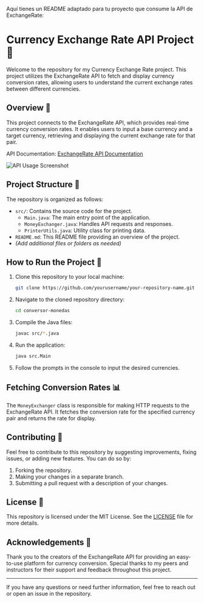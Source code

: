 Aquí tienes un README adaptado para tu proyecto que consume la API de ExchangeRate:

# Currency Exchange Rate API Project 💱

Welcome to the repository for my Currency Exchange Rate project. This project utilizes the ExchangeRate API to fetch and display currency conversion rates, allowing users to understand the current exchange rates between different currencies.

## Overview 📝

This project connects to the ExchangeRate API, which provides real-time currency conversion rates. It enables users to input a base currency and a target currency, retrieving and displaying the current exchange rate for that pair.

API Documentation: [ExchangeRate API Documentation](https://www.exchangerate-api.com/docs)

![API Usage Screenshot](https://example.com/screenshot.png) <!-- Reemplaza esta URL con una captura de pantalla de tu proyecto, si está disponible -->

## Project Structure 📁

The repository is organized as follows:

- `src/`: Contains the source code for the project.
  - `Main.java`: The main entry point of the application.
  - `MoneyExchanger.java`: Handles API requests and responses.
  - `PrinterUtils.java`: Utility class for printing data.
- `README.md`: This README file providing an overview of the project.
- _(Add additional files or folders as needed)_

## How to Run the Project 🚀

1. Clone this repository to your local machine:

    ```sh
    git clone https://github.com/yourusername/your-repository-name.git
    ```

2. Navigate to the cloned repository directory:

   ```sh
   cd conversor-monedas
   ```

3. Compile the Java files:

   ```sh
   javac src/*.java
   ```

4. Run the application:

   ```sh
   java src.Main
   ```

5. Follow the prompts in the console to input the desired currencies.

## Fetching Conversion Rates 📊

The `MoneyExchanger` class is responsible for making HTTP requests to the ExchangeRate API. It fetches the conversion rate for the specified currency pair and returns the rate for display.

## Contributing 🤝

Feel free to contribute to this repository by suggesting improvements, fixing issues, or adding new features. You can do so by:

1. Forking the repository.
2. Making your changes in a separate branch.
3. Submitting a pull request with a description of your changes.

## License 📜

This repository is licensed under the MIT License. See the [LICENSE](LICENSE) file for more details.

## Acknowledgements 🙏

Thank you to the creators of the ExchangeRate API for providing an easy-to-use platform for currency conversion. Special thanks to my peers and instructors for their support and feedback throughout this project.

---

If you have any questions or need further information, feel free to reach out or open an issue in the repository.
